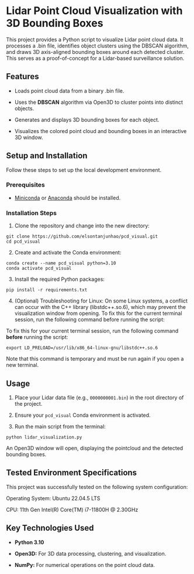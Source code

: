 # Lidar Point Cloud Visualization with 3D Bounding Boxes

This project provides a Python script to visualize Lidar point cloud data. It processes a .bin file, identifies object clusters using the DBSCAN algorithm, and draws 3D axis-aligned bounding boxes around each detected cluster. This serves as a proof-of-concept for a Lidar-based surveillance solution.

## Features

*   Loads point cloud data from a binary .bin file.
    
*   Uses the **DBSCAN** algorithm via Open3D to cluster points into distinct objects.
    
*   Generates and displays 3D bounding boxes for each object.
    
*   Visualizes the colored point cloud and bounding boxes in an interactive 3D window.
    

## Setup and Installation

Follow these steps to set up the local development environment.

### Prerequisites

*   [Miniconda](https://docs.conda.io/en/latest/miniconda.html) or [Anaconda](https://www.anaconda.com/products/distribution) should be installed.
    

### Installation Steps

1.  Clone the repository and change into the new directory: 
```
git clone https://github.com/elsontanjunhao/pcd_visual.git
cd pcd_visual
``` 
2.  Create and activate the Conda environment: 
```
conda create --name pcd_visual python=3.10
conda activate pcd_visual
```
3.  Install the required Python packages: 
```
pip install -r requirements.txt
```
4.  (Optional) Troubleshooting for Linux: On some Linux systems, a conflict can occur with the C++ library (libstdc++.so.6), which may prevent the visualization window from opening. To fix this for the current terminal session, run the following command before running the script:

To fix this for your current terminal session, run the following command **before** running the script:
```
export LD_PRELOAD=/usr/lib/x86_64-linux-gnu/libstdc++.so.6
```
Note that this command is temporary and must be run again if you open a new terminal.

## Usage

1.  Place your Lidar data file (e.g., `0000000001.bin`) in the root directory of the project.
    
2.  Ensure your `pcd_visual` Conda environment is activated.
    
3.  Run the main script from the terminal:
```
python lidar_visualization.py
```        
    
An Open3D window will open, displaying the pointcloud and the detected bounding boxes.

## Tested Environment Specifications
This project was successfully tested on the following system configuration:

Operating System: Ubuntu 22.04.5 LTS

CPU: 11th Gen Intel(R) Core(TM) i7-11800H @ 2.30GHz

## Key Technologies Used

*   **Python 3.10**
    
*   **Open3D:** For 3D data processing, clustering, and visualization.
    
*   **NumPy:** For numerical operations on the point cloud data.

